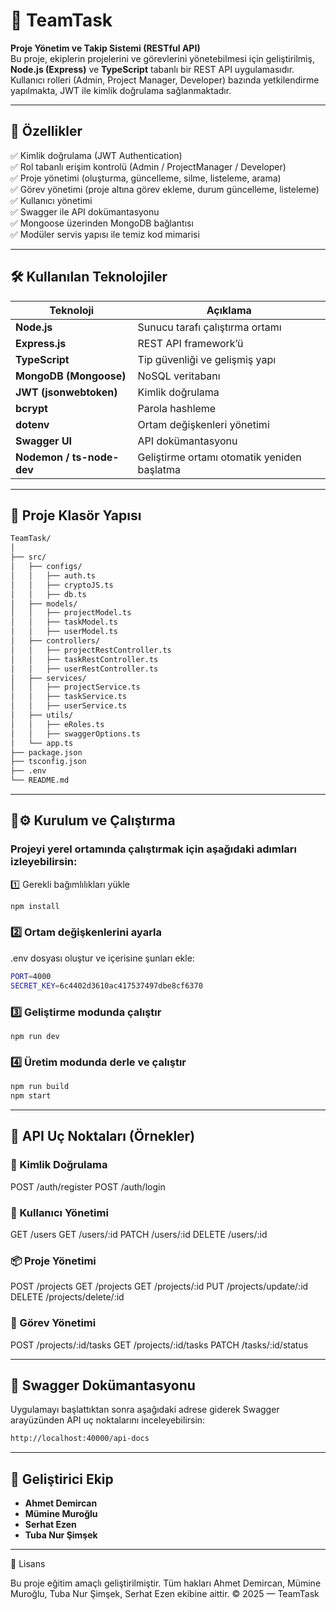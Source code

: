 # 🧩 TeamTask

**Proje Yönetim ve Takip Sistemi (RESTful API)**  
Bu proje, ekiplerin projelerini ve görevlerini yönetebilmesi için geliştirilmiş, **Node.js (Express)** ve **TypeScript** tabanlı bir REST API uygulamasıdır.  
Kullanıcı rolleri (Admin, Project Manager, Developer) bazında yetkilendirme yapılmakta, JWT ile kimlik doğrulama sağlanmaktadır.  

---

## 🚀 Özellikler

✅ Kimlik doğrulama (JWT Authentication)  
✅ Rol tabanlı erişim kontrolü (Admin / ProjectManager / Developer)  
✅ Proje yönetimi (oluşturma, güncelleme, silme, listeleme, arama)  
✅ Görev yönetimi (proje altına görev ekleme, durum güncelleme, listeleme)  
✅ Kullanıcı yönetimi  
✅ Swagger ile API dokümantasyonu  
✅ Mongoose üzerinden MongoDB bağlantısı  
✅ Modüler servis yapısı ile temiz kod mimarisi  

---

## 🛠️ Kullanılan Teknolojiler

| Teknoloji | Açıklama |
|------------|-----------|
| **Node.js** | Sunucu tarafı çalıştırma ortamı |
| **Express.js** | REST API framework’ü |
| **TypeScript** | Tip güvenliği ve gelişmiş yapı |
| **MongoDB (Mongoose)** | NoSQL veritabanı |
| **JWT (jsonwebtoken)** | Kimlik doğrulama |
| **bcrypt** | Parola hashleme |
| **dotenv** | Ortam değişkenleri yönetimi |
| **Swagger UI** | API dokümantasyonu |
| **Nodemon / ts-node-dev** | Geliştirme ortamı otomatik yeniden başlatma |

---

## 📁 Proje Klasör Yapısı

```bash
TeamTask/
│
├── src/
│   ├── configs/
│   │   ├── auth.ts
│   │   ├── cryptoJS.ts
│   │   ├── db.ts
│   ├── models/
│   │   ├── projectModel.ts
│   │   ├── taskModel.ts
│   │   ├── userModel.ts
│   ├── controllers/
│   │   ├── projectRestController.ts
│   │   ├── taskRestController.ts
│   │   ├── userRestController.ts
│   ├── services/
│   │   ├── projectService.ts
│   │   ├── taskService.ts
│   │   ├── userService.ts
│   ├── utils/
│   │   ├── eRoles.ts
│   │   ├── swaggerOptions.ts
│   └── app.ts
├── package.json
├── tsconfig.json
├── .env
└── README.md
```

---

## 📁⚙️ Kurulum ve Çalıştırma

### Projeyi yerel ortamında çalıştırmak için aşağıdaki adımları izleyebilirsin:
1️⃣ Gerekli bağımlılıkları yükle

```bash
npm install
```

### 2️⃣ Ortam değişkenlerini ayarla
.env dosyası oluştur ve içerisine şunları ekle:
```bash
PORT=4000
SECRET_KEY=6c4402d3610ac417537497dbe8cf6370
```

### 3️⃣ Geliştirme modunda çalıştır
```
npm run dev
```

### 4️⃣ Üretim modunda derle ve çalıştır
```bash
npm run build
npm start
```

---

## 🧭 API Uç Noktaları (Örnekler)

### 🔐 Kimlik Doğrulama
POST /auth/register
POST /auth/login


### 👥 Kullanıcı Yönetimi
GET /users
GET /users/:id
PATCH /users/:id
DELETE /users/:id


### 📦 Proje Yönetimi
POST /projects
GET /projects
GET /projects/:id
PUT /projects/update/:id
DELETE /projects/delete/:id


### 🧠 Görev Yönetimi
POST /projects/:id/tasks
GET /projects/:id/tasks
PATCH /tasks/:id/status

---


## 📘 Swagger Dokümantasyonu
Uygulamayı başlattıktan sonra aşağıdaki adrese giderek Swagger arayüzünden API uç noktalarını inceleyebilirsin:
```bash
http://localhost:40000/api-docs
```

---


## 👥 Geliştirici Ekip

- **Ahmet Demircan**  
- **Mümine Muroğlu**
- **Serhat Ezen**
- **Tuba Nur Şimşek**  


---


🧾 Lisans

Bu proje eğitim amaçlı geliştirilmiştir.
Tüm hakları Ahmet Demircan, Mümine Muroğlu, Tuba Nur Şimşek, Serhat Ezen ekibine aittir.
© 2025 — TeamTask


